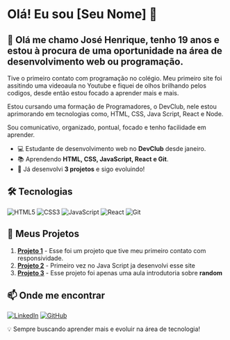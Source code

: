 # Olá! Eu sou [Seu Nome] 👋

## 🚀 Olá me chamo José Henrique, tenho 19 anos e estou à procura de uma oportunidade na área de desenvolvimento web ou programação.

Tive o primeiro contato com programação no colégio. Meu primeiro site foi assitindo uma videoaula no Youtube e fiquei de olhos brilhando pelos codigos, desde então estou focado a aprender mais e mais.

Estou cursando uma formação de Programadores, o DevClub, nele estou aprimorando em tecnologias como, HTML, CSS, Java Script, React e Node.

Sou comunicativo, organizado, pontual, focado e tenho facilidade em aprender.

- 💻 Estudante de desenvolvimento web no **DevClub** desde janeiro.
- 📚 Aprendendo **HTML, CSS, JavaScript, React e Git**.
- 🔨 Já desenvolvi **3 projetos** e sigo evoluindo!

## 🛠️ Tecnologias

![HTML5](https://img.shields.io/badge/HTML5-E34F26?style=for-the-badge&logo=html5&logoColor=white)
![CSS3](https://img.shields.io/badge/CSS3-1572B6?style=for-the-badge&logo=css3&logoColor=white)
![JavaScript](https://img.shields.io/badge/JavaScript-F7DF1E?style=for-the-badge&logo=javascript&logoColor=black)
![React](https://img.shields.io/badge/React-61DAFB?style=for-the-badge&logo=react&logoColor=black)
![Git](https://img.shields.io/badge/Git-F05032?style=for-the-badge&logo=git&logoColor=white)

## 📂 Meus Projetos

1. **[Projeto 1](https://github.com/Henriquesilva-dev/we-care)** - Esse foi um projeto que tive meu primeiro contato com responsividade.
2. **[Projeto 2](https://github.com/Henriquesilva-dev/Convert-money)** - Primeiro vez no Java Script ja desenvolvi esse site
3. **[Projeto 3](https://github.com/Henriquesilva-dev/sorteador)** - Esse projeto foi apenas uma aula introdutoria sobre **random**

## 📫 Onde me encontrar

[![LinkedIn](https://img.shields.io/badge/LinkedIn-0077B5?style=for-the-badge&logo=linkedin&logoColor=white)](https://www.linkedin.com/in/seu-perfil)
[![GitHub](https://img.shields.io/badge/GitHub-181717?style=for-the-badge&logo=github&logoColor=white)]([https://github.com/Henriquesilva-dev])

💡 Sempre buscando aprender mais e evoluir na área de tecnologia!
